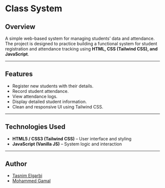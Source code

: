 # Class System

## Overview
A simple web-based system for managing students’ data and attendance.  
The project is designed to practice building a functional system for student registration and attendance tracking using **HTML, CSS (Tailwind CSS), and JavaScript**.

---

## Features
- Register new students with their details.  
- Record student attendance.  
- View attendance logs.  
- Display detailed student information.  
- Clean and responsive UI using Tailwind CSS.  

---

## Technologies Used
- **HTML5 / CSS3 (Tailwind CSS)** – User interface and styling  
- **JavaScript (Vanilla JS)** – System logic and interaction  

---


## Author
- [Tasnim Elgarbi](https://github.com/tasnimelgarbi)  
- [Mohammed Gamal](https://github.com/mohammed-gamal-abdelmeged)
